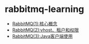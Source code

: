 # rabbitmq-learning
- [RabbitMQ(1):核心概念](doc/RabbitMQ(1):核心概念.md)
- [RabbitMQ(2):vhost、租户和权限](doc/RabbitMQ(2):vhost、租户和权限.md)
- [RabbitMQ(3):Java客户端使用](doc/RabbitMQ(3):JavaClient使用.md)